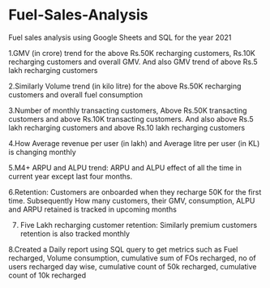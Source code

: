 # Fuel-Sales-Analysis
Fuel sales analysis using Google Sheets and SQL for the year 2021

1.GMV (in crore) trend for the above Rs.50K recharging customers, Rs.10K recharging customers and overall GMV. And also GMV trend of above Rs.5 lakh recharging customers

2.Similarly Volume trend (in kilo litre) for the above Rs.50K recharging customers and overall fuel consumption

3.Number of monthly transacting customers, Above Rs.50K transacting customers and above Rs.10K transacting customers. And also above Rs.5 lakh recharging customers and above Rs.10 lakh recharging customers

4.How Average revenue per user (in lakh) and Average litre per user (in KL) is changing monthly

5.M4+ ARPU and ALPU trend: ARPU and ALPU effect of all the time in current year except last four months.

6.Retention: Customers are onboarded when they recharge 50K for the first time. Subsequently How many customers, their GMV, consumption, ALPU and ARPU retained is tracked in upcoming months

7. Five Lakh recharging customer retention: Similarly premium customers retention is also tracked monthly

8.Created a Daily report using SQL query to get metrics such as
Fuel recharged, Volume consumption, cumulative sum of FOs recharged, no of users recharged day wise, cumulative count of 50k recharged, cumulative count of 10k recharged
